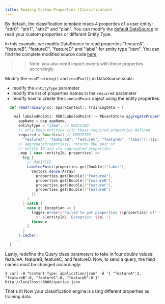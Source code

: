 ```yaml
---
title: Reading Custom Properties (Classification)
---
```


<!--
Licensed to the Apache Software Foundation (ASF) under one or more
contributor license agreements.  See the NOTICE file distributed with
this work for additional information regarding copyright ownership.
The ASF licenses this file to You under the Apache License, Version 2.0
(the "License"); you may not use this file except in compliance with
the License.  You may obtain a copy of the License at

    http://www.apache.org/licenses/LICENSE-2.0

Unless required by applicable law or agreed to in writing, software
distributed under the License is distributed on an "AS IS" BASIS,
WITHOUT WARRANTIES OR CONDITIONS OF ANY KIND, either express or implied.
See the License for the specific language governing permissions and
limitations under the License.
-->

By default, the classification template reads 4 properties of a user entity: "attr0", "attr1", "attr2" and "plan". You can modify the [default DataSource](dase.html#data) to read your custom properties or different Entity Type.

In this example, we modify DataSource to read properties "featureA", "featureB", "featureC", "featureD" and "label" for entity type "item". You can find the complete modified source code [here](https://github.com/apache/incubator-predictionio/tree/develop/examples/scala-parallel-classification/reading-custom-properties).

>> Note: you also need import events with these properties accordingly.

Modify the `readTraining()` and `readEval()` in DataSource.scala:

- modify the `entityType` parameter
- modify the list of properties names in the `required` parameter
- modify how to create the `LabeledPoint` object using the entity properties

```scala
  def readTraining(sc: SparkContext): TrainingData = {
    ...
    val labeledPoints: RDD[LabeledPoint] = PEventStore.aggregateProperties(
      appName = dsp.appName,
      entityType = "item", // MODIFIED
      // only keep entities with these required properties defined
      required = Some(List( // MODIFIED
        "featureA", "featureB", "featureC", "featureD", "label")))(sc)
      // aggregateProperties() returns RDD pair of
      // entity ID and its aggregated properties
      .map { case (entityId, properties) =>
        try {
          // MODIFIED
          LabeledPoint(properties.get[Double]("label"),
            Vectors.dense(Array(
              properties.get[Double]("featureA"),
              properties.get[Double]("featureB"),
              properties.get[Double]("featureC"),
              properties.get[Double]("featureD")
            ))
          )
        } catch {
          case e: Exception => {
            logger.error(s"Failed to get properties ${properties} of" +
              s" ${entityId}. Exception: ${e}.")
            throw e
          }
        }
      }.cache()
    ...
  }
```

Lastly, redefine the Query class parameters to take in four double values: featureA, featureB, featureC, and featureD. Now, to send a query, the field names must be changed accordingly:

```
$ curl -H "Content-Type: application/json" -d '{ "featureA":2, "featureB":0, "featureC":0, "featureD":0 }' http://localhost:8000/queries.json
```

That's it! Now your classification engine is using different properties as training data.
